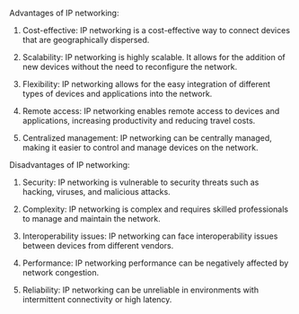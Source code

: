 Advantages of IP networking:

1. Cost-effective: IP networking is a cost-effective way to connect devices that are geographically dispersed.

2. Scalability: IP networking is highly scalable. It allows for the addition of new devices without the need to reconfigure the network.

3. Flexibility: IP networking allows for the easy integration of different types of devices and applications into the network.

4. Remote access: IP networking enables remote access to devices and applications, increasing productivity and reducing travel costs.

5. Centralized management: IP networking can be centrally managed, making it easier to control and manage devices on the network.

Disadvantages of IP networking:

1. Security: IP networking is vulnerable to security threats such as hacking, viruses, and malicious attacks.

2. Complexity: IP networking is complex and requires skilled professionals to manage and maintain the network.

3. Interoperability issues: IP networking can face interoperability issues between devices from different vendors.

4. Performance: IP networking performance can be negatively affected by network congestion.

5. Reliability: IP networking can be unreliable in environments with intermittent connectivity or high latency.
